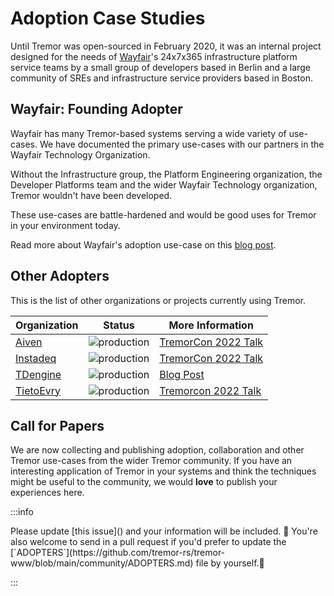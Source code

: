 # Adoption Case Studies

Until Tremor was open-sourced in February 2020, it was an internal project
designed for the needs of [Wayfair](https://www.wayfair.com/)'s 24x7x365 infrastructure platform service
teams by a small group of developers based in Berlin and a large community of
SREs and infrastructure service providers based in Boston.

## Wayfair: Founding Adopter

Wayfair has many Tremor-based systems serving a wide variety of use-cases. We
have documented the primary use-cases with our partners in the Wayfair Technology
Organization.

Without the Infrastructure group, the Platform Engineering organization, the
Developer Platforms team and the wider Wayfair Technology organization, Tremor
wouldn't have been developed.

These use-cases are battle-hardened and would be good uses for Tremor
in your environment today.

Read more about Wayfair's adoption use-case on this [blog post](https://www.tremor.rs/blog/2021/11/01/wayfair-case-studies/).

## Other Adopters

This is the list of other organizations or projects currently using Tremor.

| Organization | Status | More Information
| ------------ | ---------| ---------------|
| [Aiven](https://aiven.io/) | ![production](https://img.shields.io/badge/-production-blue?style=plastic) | [TremorCon 2022 Talk](https://www.youtube.com/watch?v=6PdTvpydnJM) |
| [Instadeq](https://instadeq.com/) | ![production](https://img.shields.io/badge/-production-blue?style=plastic) | [TremorCon 2022 Talk](https://www.youtube.com/watch?v=og3kIey0X5E) |
| [TDengine](https://tdengine.com/) | ![production](https://img.shields.io/badge/-production-blue?style=plastic) | [Blog Post](https://www.tremor.rs/blog/2022/06/15/tdengine-colaboration)|
| [TietoEvry](https://www.tietoevry.com/) | ![production](https://img.shields.io/badge/-production-blue?style=plastic) | [Tremorcon 2022 Talk](https://www.youtube.com/watch?v=ZK6fGYTS-HM)|

## Call for Papers

We are now collecting and publishing adoption, collaboration and other Tremor 
use-cases from the wider Tremor community. If you have an interesting
application of Tremor in your systems and think the techniques might be useful
to the community, we would **love** to publish your experiences here.

:::info

<Tabs>
  <TabItem value="update-issue" label="Update Issue">Please update [this issue]() and your information will be included. 🍎</TabItem>
  <TabItem value="pull-request" label="Pull Request">You're also welcome to send in a pull request if you'd prefer to update the [`ADOPTERS`](https://github.com/tremor-rs/tremor-www/blob/main/community/ADOPTERS.md) file by yourself.🍊</TabItem>
</Tabs>

:::


